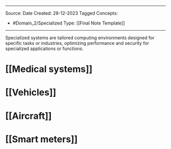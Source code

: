 - - -
Source:
Date Created:  28-12-2023
Tagged Concepts:
- #Domain_2/Specialized 
Type: [[Final Note Template]]
- - - 


Specialized systems are tailored computing environments designed for specific tasks or industries, optimizing performance and security for specialized applications or functions.

# [[Medical systems]]
# [[Vehicles]]
# [[Aircraft]]
# [[Smart meters]]